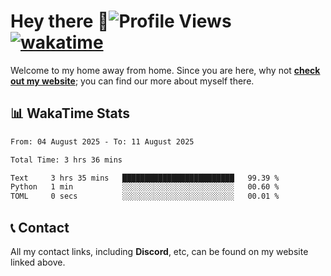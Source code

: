 # Hey there :wave:![Profile Views](https://komarev.com/ghpvc/?username=skifli) [![wakatime](https://wakatime.com/badge/user/b4317b02-0c6d-457b-82a4-a448b8a8d1df.svg)](https://wakatime.com/@b4317b02-0c6d-457b-82a4-a448b8a8d1df)

Welcome to my home away from home. Since you are here, why not [**check out my website**](https://skifli.github.io); you can find our more about myself there.

## 📊 WakaTime Stats

<!--START_SECTION:waka-->

```txt
From: 04 August 2025 - To: 11 August 2025

Total Time: 3 hrs 36 mins

Text     3 hrs 35 mins   █████████████████████████   99.39 %
Python   1 min           ░░░░░░░░░░░░░░░░░░░░░░░░░   00.60 %
TOML     0 secs          ░░░░░░░░░░░░░░░░░░░░░░░░░   00.01 %
```

<!--END_SECTION:waka-->

## 📞 Contact

All my contact links, including **Discord**, etc, can be found on my website linked above.
